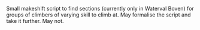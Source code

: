 Small makeshift script to find sections (currently only in Waterval Boven) for groups of climbers of varying skill to climb at. May formalise the script and take it further. May not.
